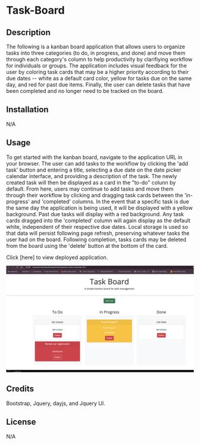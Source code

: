 # Task-Board

## Description

The following is a kanban board application that allows users to organize tasks into three categories (to do, in progress, and done) and move them through each category's column to help productivity by clarifiying workflow for individuals or groups.  The application includes visual feedback for the user by coloring task cards that may be a higher priority according to their due dates -- white as a default card color, yellow for tasks due on the same day, and red for past due items. Finally, the user can delete tasks that have been completed and no longer need to be tracked on the board.

## Installation

N/A

## Usage

To get started with the kanban board, navigate to the application URL in your browser.  The user can add tasks to the workflow by clicking the 'add task' button and entering a title, selecting a due date on the date picker calendar interface, and providing a description of the task.  The newly created task will then be displayed as a card in the "to-do" colunn by default.  From here, users may continue to add tasks and move them through their workflow by clicking and dragging task cards between the 'in-progress' and 'completed' columns. In the event that a specific task is due the same day the application is being used, it will be displayed with a yellow background. Past due tasks will display with a red background. Any task cards dragged into the 'completed' column will again display as the default white, independent of their respective due dates.  Local storage is used so that data will persist following page refresh, preserving whatever tasks the user had on the board.  Following completion, tasks cards may be deleted from the board using the 'delete' button at the bottom of the card.     

Click [here] to view deployed application.

![Screenshot of application](./assets/images/task%20board%20screenshot.png)

## Credits

Bootstrap, Jquery, dayjs, and Jquery UI.

## License

N/A

